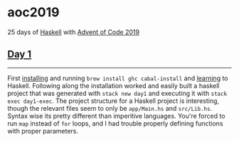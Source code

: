# aoc2019
25 days of [Haskell](https://www.haskell.org/) with [Advent of Code 2019](https://adventofcode.com/2019)

## [Day 1](https://adventofcode.com/2019/day/1)
---
First [installing](https://docs.haskellstack.org/en/stable/README/) and running `brew install ghc cabal-install` and [learning](https://wiki.haskell.org/Learn_Haskell_in_10_minutes) to Haskell. Following along the installation worked and easily built a haskell project that was generated with `stack new day1` and executing it with `stack exec day1-exec`. The project structure for a Haskell project is interesting, though the relevant files seem to only be `app/Main.hs` and `src/Lib.hs`. Syntax wise its pretty different than imperitive languages. You're forced to run `map` instead of `for` loops, and I had trouble properly defining functions with proper parameters.
